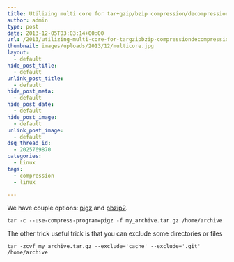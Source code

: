 ```yaml
---
title: Utilizing multi core for tar+gzip/bzip compression/decompression
author: admin
type: post
date: 2013-12-05T03:03:14+00:00
url: /2013/utilizing-multi-core-for-targzipbzip-compressiondecompression/
thumbnail: images/uploads/2013/12/multicore.jpg
layout:
  - default
hide_post_title:
  - default
unlink_post_title:
  - default
hide_post_meta:
  - default
hide_post_date:
  - default
hide_post_image:
  - default
unlink_post_image:
  - default
dsq_thread_id:
  - 2025769870
categories:
  - Linux
tags:
  - compression
  - linux

---
```

We have couple options: <a href="http://www.zlib.net/pigz/" target="_blank">pigz</a> and <a href="http://compression.ca/pbzip2/" target="_blank">pbzip2</a>.

```
tar -c --use-compress-program=pigz -f my_archive.tar.gz /home/archive 
```

The other trick useful trick is that you can exclude some directories or files

```
tar -zcvf my_archive.tar.gz --exclude='cache' --exclude='.git' /home/archive
```